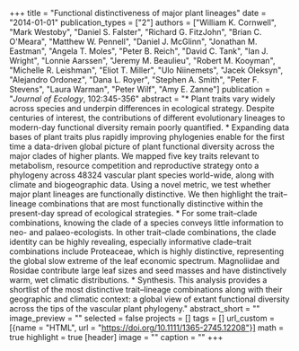 +++
title = "Functional distinctiveness of major plant lineages"
date = "2014-01-01"
publication_types = ["2"]
authors = ["William K. Cornwell", "Mark Westoby", "Daniel S. Falster", "Richard G. FitzJohn", "Brian C. O'Meara", "Matthew W. Pennell", "Daniel J. McGlinn", "Jonathan M. Eastman", "Angela T. Moles", "Peter B. Reich", "David C. Tank", "Ian J. Wright", "Lonnie Aarssen", "Jeremy M. Beaulieu", "Robert M. Kooyman", "Michelle R. Leishman", "Eliot T. Miller", "Ulo Niinemets", "Jacek Oleksyn", "Alejandro Ordonez", "Dana L. Royer", "Stephen A. Smith", "Peter F. Stevens", "Laura Warman", "Peter Wilf", "Amy E. Zanne"]
publication = "_Journal of Ecology_, 102:345-356"
abstract = "* Plant traits vary widely across species and underpin differences in ecological strategy. Despite centuries of interest, the contributions of different evolutionary lineages to modern-day functional diversity remain poorly quantified. * Expanding data bases of plant traits plus rapidly improving phylogenies enable for the first time a data-driven global picture of plant functional diversity across the major clades of higher plants. We mapped five key traits relevant to metabolism, resource competition and reproductive strategy onto a phylogeny across 48324 vascular plant species world-wide, along with climate and biogeographic data. Using a novel metric, we test whether major plant lineages are functionally distinctive. We then highlight the trait–lineage combinations that are most functionally distinctive within the present-day spread of ecological strategies. * For some trait–clade combinations, knowing the clade of a species conveys little information to neo- and palaeo-ecologists. In other trait–clade combinations, the clade identity can be highly revealing, especially informative clade–trait combinations include Proteaceae, which is highly distinctive, representing the global slow extreme of the leaf economic spectrum. Magnoliidae and Rosidae contribute large leaf sizes and seed masses and have distinctively warm, wet climatic distributions. * Synthesis. This analysis provides a shortlist of the most distinctive trait–lineage combinations along with their geographic and climatic context: a global view of extant functional diversity across the tips of the vascular plant phylogeny."
abstract_short = ""
image_preview = ""
selected = false
projects = []
tags = []
url_custom = [{name = "HTML", url = "https://doi.org/10.1111/1365-2745.12208"}]
math = true
highlight = true
[header]
image = ""
caption = ""
+++
